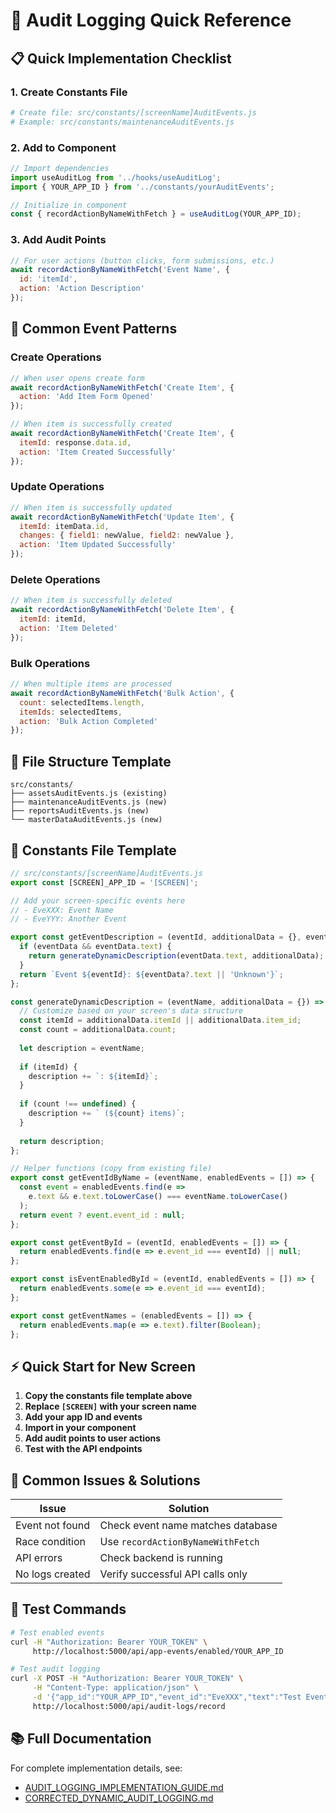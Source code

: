 # 🚀 Audit Logging Quick Reference

## 📋 Quick Implementation Checklist

### 1. Create Constants File
```bash
# Create file: src/constants/[screenName]AuditEvents.js
# Example: src/constants/maintenanceAuditEvents.js
```

### 2. Add to Component
```javascript
// Import dependencies
import useAuditLog from '../hooks/useAuditLog';
import { YOUR_APP_ID } from '../constants/yourAuditEvents';

// Initialize in component
const { recordActionByNameWithFetch } = useAuditLog(YOUR_APP_ID);
```

### 3. Add Audit Points
```javascript
// For user actions (button clicks, form submissions, etc.)
await recordActionByNameWithFetch('Event Name', {
  id: 'itemId',
  action: 'Action Description'
});
```

## 🎯 Common Event Patterns

### Create Operations
```javascript
// When user opens create form
await recordActionByNameWithFetch('Create Item', {
  action: 'Add Item Form Opened'
});

// When item is successfully created
await recordActionByNameWithFetch('Create Item', {
  itemId: response.data.id,
  action: 'Item Created Successfully'
});
```

### Update Operations
```javascript
// When item is successfully updated
await recordActionByNameWithFetch('Update Item', {
  itemId: itemData.id,
  changes: { field1: newValue, field2: newValue },
  action: 'Item Updated Successfully'
});
```

### Delete Operations
```javascript
// When item is successfully deleted
await recordActionByNameWithFetch('Delete Item', {
  itemId: itemId,
  action: 'Item Deleted'
});
```

### Bulk Operations
```javascript
// When multiple items are processed
await recordActionByNameWithFetch('Bulk Action', {
  count: selectedItems.length,
  itemIds: selectedItems,
  action: 'Bulk Action Completed'
});
```

## 🔧 File Structure Template

```
src/constants/
├── assetsAuditEvents.js (existing)
├── maintenanceAuditEvents.js (new)
├── reportsAuditEvents.js (new)
└── masterDataAuditEvents.js (new)
```

## 📝 Constants File Template

```javascript
// src/constants/[screenName]AuditEvents.js
export const [SCREEN]_APP_ID = '[SCREEN]';

// Add your screen-specific events here
// - EveXXX: Event Name
// - EveYYY: Another Event

export const getEventDescription = (eventId, additionalData = {}, eventData = null) => {
  if (eventData && eventData.text) {
    return generateDynamicDescription(eventData.text, additionalData);
  }
  return `Event ${eventId}: ${eventData?.text || 'Unknown'}`;
};

const generateDynamicDescription = (eventName, additionalData = {}) => {
  // Customize based on your screen's data structure
  const itemId = additionalData.itemId || additionalData.item_id;
  const count = additionalData.count;
  
  let description = eventName;
  
  if (itemId) {
    description += `: ${itemId}`;
  }
  
  if (count !== undefined) {
    description += ` (${count} items)`;
  }
  
  return description;
};

// Helper functions (copy from existing file)
export const getEventIdByName = (eventName, enabledEvents = []) => {
  const event = enabledEvents.find(e =>
    e.text && e.text.toLowerCase() === eventName.toLowerCase()
  );
  return event ? event.event_id : null;
};

export const getEventById = (eventId, enabledEvents = []) => {
  return enabledEvents.find(e => e.event_id === eventId) || null;
};

export const isEventEnabledById = (eventId, enabledEvents = []) => {
  return enabledEvents.some(e => e.event_id === eventId);
};

export const getEventNames = (enabledEvents = []) => {
  return enabledEvents.map(e => e.text).filter(Boolean);
};
```

## ⚡ Quick Start for New Screen

1. **Copy the constants file template above**
2. **Replace `[SCREEN]` with your screen name**
3. **Add your app ID and events**
4. **Import in your component**
5. **Add audit points to user actions**
6. **Test with the API endpoints**

## 🐛 Common Issues & Solutions

| Issue | Solution |
|-------|----------|
| Event not found | Check event name matches database |
| Race condition | Use `recordActionByNameWithFetch` |
| API errors | Check backend is running |
| No logs created | Verify successful API calls only |

## 🧪 Test Commands

```bash
# Test enabled events
curl -H "Authorization: Bearer YOUR_TOKEN" \
     http://localhost:5000/api/app-events/enabled/YOUR_APP_ID

# Test audit logging
curl -X POST -H "Authorization: Bearer YOUR_TOKEN" \
     -H "Content-Type: application/json" \
     -d '{"app_id":"YOUR_APP_ID","event_id":"EveXXX","text":"Test Event"}' \
     http://localhost:5000/api/audit-logs/record
```

## 📚 Full Documentation

For complete implementation details, see:
- [AUDIT_LOGGING_IMPLEMENTATION_GUIDE.md](./AUDIT_LOGGING_IMPLEMENTATION_GUIDE.md)
- [CORRECTED_DYNAMIC_AUDIT_LOGGING.md](./CORRECTED_DYNAMIC_AUDIT_LOGGING.md)
